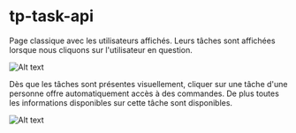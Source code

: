 # tp-task-api

Page classique avec les utilisateurs affichés. Leurs tâches sont affichées lorsque nous cliquons sur l'utilisateur en question. 

![Alt text](https://khayyer.io/tp-auth_img/base "Base")

Dès que les tâches sont présentes visuellement, cliquer sur une tâche d'une personne offre automatiquement accès à des commandes. De plus toutes les informations disponibles sur cette tâche sont disponibles. 

![Alt text](https://khayyer.io/tp-auth_img/parametres "Paramètres")
